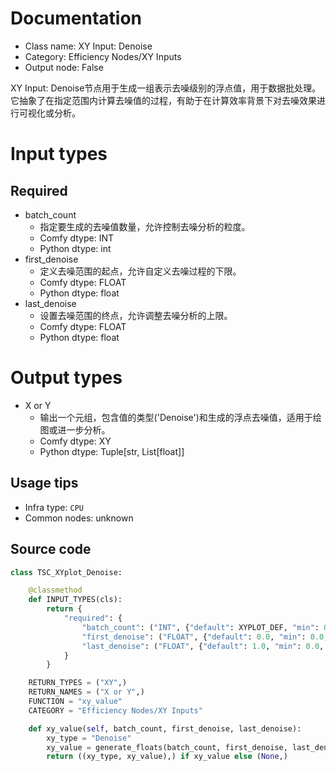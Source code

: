 
# Documentation
- Class name: XY Input: Denoise
- Category: Efficiency Nodes/XY Inputs
- Output node: False

XY Input: Denoise节点用于生成一组表示去噪级别的浮点值，用于数据批处理。它抽象了在指定范围内计算去噪值的过程，有助于在计算效率背景下对去噪效果进行可视化或分析。

# Input types
## Required
- batch_count
    - 指定要生成的去噪值数量，允许控制去噪分析的粒度。
    - Comfy dtype: INT
    - Python dtype: int
- first_denoise
    - 定义去噪范围的起点，允许自定义去噪过程的下限。
    - Comfy dtype: FLOAT
    - Python dtype: float
- last_denoise
    - 设置去噪范围的终点，允许调整去噪分析的上限。
    - Comfy dtype: FLOAT
    - Python dtype: float

# Output types
- X or Y
    - 输出一个元组，包含值的类型('Denoise')和生成的浮点去噪值，适用于绘图或进一步分析。
    - Comfy dtype: XY
    - Python dtype: Tuple[str, List[float]]


## Usage tips
- Infra type: `CPU`
- Common nodes: unknown


## Source code
```python
class TSC_XYplot_Denoise:

    @classmethod
    def INPUT_TYPES(cls):
        return {
            "required": {
                "batch_count": ("INT", {"default": XYPLOT_DEF, "min": 0, "max": XYPLOT_LIM}),
                "first_denoise": ("FLOAT", {"default": 0.0, "min": 0.0, "max": 1.0, "step": 0.01}),
                "last_denoise": ("FLOAT", {"default": 1.0, "min": 0.0, "max": 1.0, "step": 0.01}),
            }
        }

    RETURN_TYPES = ("XY",)
    RETURN_NAMES = ("X or Y",)
    FUNCTION = "xy_value"
    CATEGORY = "Efficiency Nodes/XY Inputs"

    def xy_value(self, batch_count, first_denoise, last_denoise):
        xy_type = "Denoise"
        xy_value = generate_floats(batch_count, first_denoise, last_denoise)
        return ((xy_type, xy_value),) if xy_value else (None,)

```
